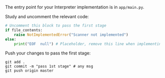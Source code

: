 The entry point for your Interpreter implementation is in `app/main.py`.

Study and uncomment the relevant code: 

```python
# Uncomment this block to pass the first stage
if file_contents:
    raise NotImplementedError("Scanner not implemented")
else:
    print("EOF  null") # Placeholder, remove this line when implementing the scanner
```

Push your changes to pass the first stage:

```
git add .
git commit -m "pass 1st stage" # any msg
git push origin master
```
